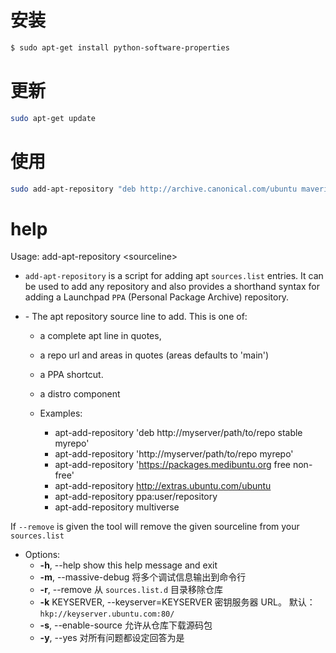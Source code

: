 # 安装
```bash
$ sudo apt-get install python-software-properties
```

# 更新
```bash
sudo apt-get update
```

# 使用
```bash
sudo add-apt-repository "deb http://archive.canonical.com/ubuntu maverick partner"
```

# help

Usage: add-apt-repository \<sourceline\>

* `add-apt-repository` is a script for adding apt `sources.list` entries.
It can be used to add any repository and also provides a shorthand
syntax for adding a Launchpad `PPA` (Personal Package Archive)
repository.

* <sourceline> - The apt repository source line to add. This is one of:
  - a complete apt line in quotes,
  - a repo url and areas in quotes (areas defaults to 'main')
  - a PPA shortcut.
  - a distro component

  - Examples:
    - apt-add-repository 'deb http://myserver/path/to/repo stable myrepo'
    - apt-add-repository 'http://myserver/path/to/repo myrepo'
    - apt-add-repository 'https://packages.medibuntu.org free non-free'
    - apt-add-repository http://extras.ubuntu.com/ubuntu
    - apt-add-repository ppa:user/repository
    - apt-add-repository multiverse

If `--remove` is given the tool will remove the given sourceline from your
`sources.list`


* Options:
  - **-h**, --help            show this help message and exit
  - **-m**, --massive-debug   将多个调试信息输出到命令行
  - **-r**, --remove          从 `sources.list.d` 目录移除仓库
  - **-k** KEYSERVER, --keyserver=KEYSERVER 密钥服务器 URL。
  默认：`hkp://keyserver.ubuntu.com:80/`
  - **-s**, --enable-source   允许从仓库下载源码包
  - **-y**, --yes             对所有问题都设定回答为是
